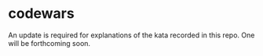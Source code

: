 # codewars

An update is required for explanations of the kata recorded in this repo.  One will be forthcoming soon.
